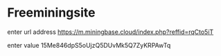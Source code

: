 # Freeminingsite

enter url address https://m.miningbase.cloud/index.php?reffid=rqCto5iT

enter value 15Me846dpS5oUjzQ5DUvMk5Q7ZyKRPAwTq
